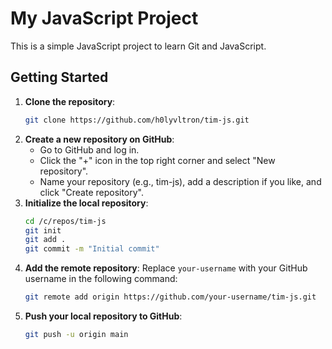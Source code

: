 # My JavaScript Project

This is a simple JavaScript project to learn Git and JavaScript.

## Getting Started

1. __Clone the repository__:
   ```sh
   git clone https://github.com/h0lyvltron/tim-js.git
   ```
1. __Create a new repository on GitHub__:
   * Go to GitHub and log in.
   * Click the "+" icon in the top right corner and select "New repository".
   * Name your repository (e.g., tim-js), add a description if you like, and click "Create repository".
1. __Initialize the local repository__:
   ```sh
   cd /c/repos/tim-js
   git init
   git add .
   git commit -m "Initial commit"
   ```
1. __Add the remote repository__: Replace `your-username` with your GitHub username in the following command:
   ```sh
   git remote add origin https://github.com/your-username/tim-js.git
   ```
1. __Push your local repository to GitHub__:
   ```sh
   git push -u origin main
   ```
